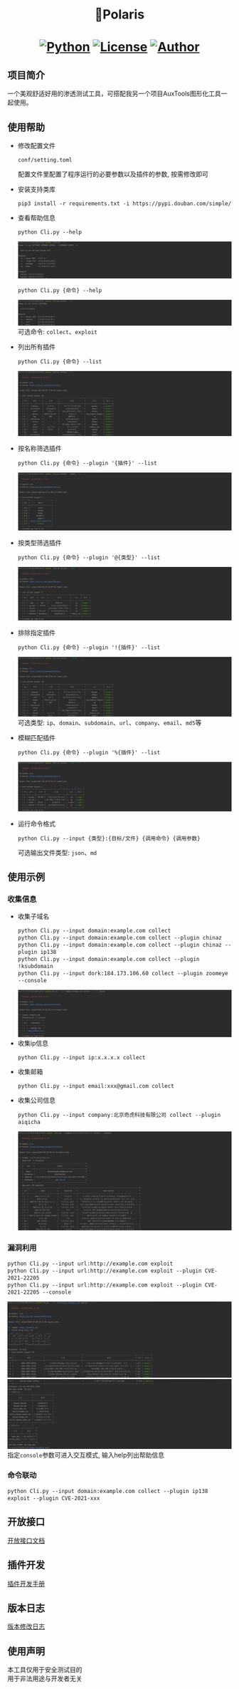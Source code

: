 <h1 align="center">🌟Polaris</h1>
<h1 align="center">

[![Python](https://img.shields.io/badge/python-3.6+-blue.svg)](https://www.python.org/)
[![License](https://img.shields.io/badge/license-GPLv3-fe5f55.svg)](https://raw.githubusercontent.com/doimet/Fish/master/docs/LICENSE)
[![Author](https://img.shields.io/badge/author-浮鱼-28b78d)](https://github.com/doimet)
</h1>

## 项目简介

一个美观舒适好用的渗透测试工具，可搭配我另一个项目AuxTools图形化工具一起使用。

## 使用帮助

+ 修改配置文件
    ```
    conf/setting.toml
    ```
  配置文件里配置了程序运行的必要参数以及插件的参数, 按需修改即可
+ 安装支持类库
    ```shell script
    pip3 install -r requirements.txt -i https://pypi.douban.com/simple/
    ```
+ 查看帮助信息
    ```shell script
    python Cli.py --help
    ```
  ![Image](docs/images/screenshot_01.png)
    ```shell script
    python Cli.py {命令} --help
    ```
  ![Image](docs/images/screenshot_02.png)
  可选命令: `collect`、`exploit`

+ 列出所有插件
    ```shell script
    python Cli.py {命令} --list
    ```
  ![Image](docs/images/screenshot_03.png)
+ 按名称筛选插件
    ```shell script
    python Cli.py {命令} --plugin '{插件}' --list
    ```
  ![Image](docs/images/screenshot_04.png)
+ 按类型筛选插件
    ```shell script
    python Cli.py {命令} --plugin '@{类型}' --list
    ```
  ![Image](docs/images/screenshot_05.png)
+ 排除指定插件
    ```shell script
    python Cli.py {命令} --plugin '!{插件}' --list
    ```
  ![Image](docs/images/screenshot_06.png)
  可选类型: `ip`、`domain`、`subdomain`、`url`、`company`、`email`、`md5`等
+ 模糊匹配插件
    ```shell script
    python Cli.py {命令} --plugin '%{插件}' --list
    ```
  ![Image](docs/images/screenshot_07.png)
+ 运行命令格式
    ```shell script
    python Cli.py --input {类型}:{目标/文件} {调用命令} {调用参数}
    ```
  可选输出文件类型: `json`、`md`

## 使用示例

### 收集信息

+ 收集子域名
    ```shell script
    python Cli.py --input domain:example.com collect
    python Cli.py --input domain:example.com collect --plugin chinaz
    python Cli.py --input domain:example.com collect --plugin chinaz --plugin ip138
    python Cli.py --input domain:example.com collect --plugin !ksubdomain
    python Cli.py --input dork:184.173.106.60 collect --plugin zoomeye --console
    ```
    ![Image](docs/images/screenshot_08.png)
+ 收集ip信息
    ```shell script
    python Cli.py --input ip:x.x.x.x collect
    ```
+ 收集邮箱
    ```shell script
    python Cli.py --input email:xxx@gmail.com collect
    ```
+ 收集公司信息
    ```shell script
    python Cli.py --input company:北京奇虎科技有限公司 collect --plugin aiqicha
    ```
    ![Image](docs/images/screenshot_09.png)

### 漏洞利用
```shell script
python Cli.py --input url:http://example.com exploit
python Cli.py --input url:http://example.com exploit --plugin CVE-2021-22205
python Cli.py --input url:http://example.com exploit --plugin CVE-2021-22205 --console
```
![Image](docs/images/screenshot_10.png)
![Image](docs/images/screenshot_11.png)
指定`console`参数可进入交互模式, 输入help列出帮助信息

### 命令联动

```shell script
python Cli.py --input domain:example.com collect --plugin ip138 exploit --plugin CVE-2021-xxx 
```

## 开放接口

[开放接口文档](docs/API.md)

## 插件开发

[插件开发手册](docs/DEVELOPMENT.md)

## 版本日志

[版本修改日志](docs/CHANGELOG.md)

## 使用声明

本工具仅用于安全测试目的   
用于非法用途与开发者无关   
